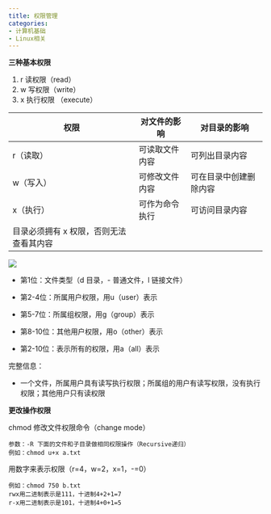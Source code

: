 ```yaml
---
title: 权限管理
categories: 
- 计算机基础
- Linux相关
---
```


**三种基本权限**

1. r 读权限（read）
2. w 写权限（write）
3. x 执行权限 （execute）

| 权限                                    | 对文件的影响   | 对目录的影响           |
| --------------------------------------- | -------------- | ---------------------- |
| r（读取）                               | 可读取文件内容 | 可列出目录内容         |
| w（写入）                               | 可修改文件内容 | 可在目录中创建删除内容 |
| x（执行）                               | 可作为命令执行 | 可访问目录内容         |
| 目录必须拥有 x 权限，否则无法查看其内容 |                |                        |

![](https://img-blog.csdnimg.cn/28f95efd953540c0b6eab2e4e8ea01aa.png)

* 第1位：文件类型（d 目录，- 普通文件，l 链接文件）

* 第2-4位：所属用户权限，用u（user）表示

* 第5-7位：所属组权限，用g（group）表示

* 第8-10位：其他用户权限，用o（other）表示

* 第2-10位：表示所有的权限，用a（all）表示

完整信息：

* 一个文件，所属用户具有读写执行权限；所属组的用户有读写权限，没有执行权限；其他用户只有读权限

**更改操作权限**

chmod 修改文件权限命令（change mode）

    参数：-R 下面的文件和子目录做相同权限操作（Recursive递归）
    例如：chmod u+x a.txt
用数字来表示权限（r=4，w=2，x=1，-=0）

    例如：chmod 750 b.txt
    rwx用二进制表示是111，十进制4+2+1=7
    r-x用二进制表示是101，十进制4+0+1=5
